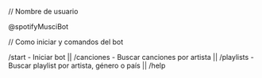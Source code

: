 // Nombre de usuario

@spotifyMusciBot

// Como iniciar y comandos del bot

/start - Iniciar bot ||
/canciones - Buscar canciones por artista ||
/playlists - Buscar playlist por artista, género o país ||
/help

